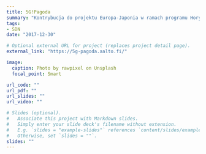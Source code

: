 ```yaml
---
title: 5G!Pagoda
summary: "Kontrybucja do projektu Europa-Japonia w ramach programu Horyzont 2020"
tags:
- SDN
date: "2017-12-30"

# Optional external URL for project (replaces project detail page).
external_link: "https://5g-pagoda.aalto.fi/"

image:
  caption: Photo by rawpixel on Unsplash
  focal_point: Smart

url_code: ""
url_pdf: ""
url_slides: ""
url_video: ""

# Slides (optional).
#   Associate this project with Markdown slides.
#   Simply enter your slide deck's filename without extension.
#   E.g. `slides = "example-slides"` references `content/slides/example-slides.md`.
#   Otherwise, set `slides = ""`.
slides: ""
---
```

